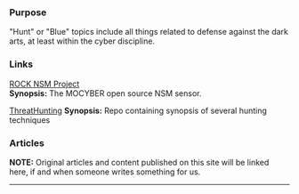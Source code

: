 ### Purpose

"Hunt" or "Blue" topics include all things related to defense against the dark arts, at least within the cyber discipline.  

### Links

[ROCK NSM Project](http://rocknsm.io)  
**Synopsis:** The MOCYBER open source NSM sensor.

[ThreatHunting](https://github.com/DavidJBianco/ThreatHunting/tree/master/hunts)
**Synopsis:** Repo containing synopsis of several hunting techniques

### Articles

**NOTE:** Original articles and content published on this site will be linked here, if and when someone writes something for us.
  
  
  
----

